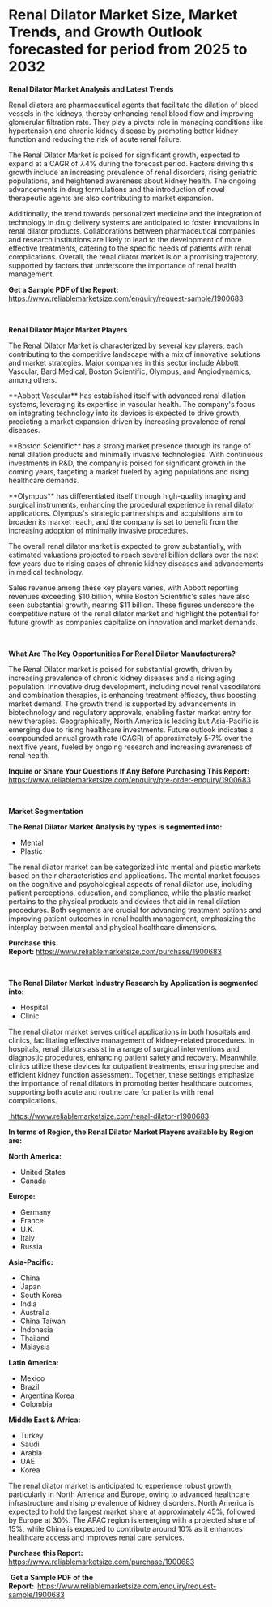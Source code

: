 <p><h1>Renal Dilator Market Size, Market Trends, and Growth Outlook forecasted for period from 2025 to 2032</h1></p><p><strong>Renal Dilator Market Analysis and Latest Trends</strong></p>
<p><p>Renal dilators are pharmaceutical agents that facilitate the dilation of blood vessels in the kidneys, thereby enhancing renal blood flow and improving glomerular filtration rate. They play a pivotal role in managing conditions like hypertension and chronic kidney disease by promoting better kidney function and reducing the risk of acute renal failure.</p><p>The Renal Dilator Market is poised for significant growth, expected to expand at a CAGR of 7.4% during the forecast period. Factors driving this growth include an increasing prevalence of renal disorders, rising geriatric populations, and heightened awareness about kidney health. The ongoing advancements in drug formulations and the introduction of novel therapeutic agents are also contributing to market expansion.</p><p>Additionally, the trend towards personalized medicine and the integration of technology in drug delivery systems are anticipated to foster innovations in renal dilator products. Collaborations between pharmaceutical companies and research institutions are likely to lead to the development of more effective treatments, catering to the specific needs of patients with renal complications. Overall, the renal dilator market is on a promising trajectory, supported by factors that underscore the importance of renal health management.</p></p>
<p><strong>Get a Sample PDF of the Report:&nbsp;</strong> <a href="https://www.reliablemarketsize.com/enquiry/request-sample/1900683?utm_campaign=1998&utm_medium=2&utm_source=Github&utm_content=ia&utm_term=13042025&utm_id=renal-dilator">https://www.reliablemarketsize.com/enquiry/request-sample/1900683</a></p>
<p>&nbsp;</p>
<p><strong>Renal Dilator Major Market Players</strong></p>
<p><p>The Renal Dilator Market is characterized by several key players, each contributing to the competitive landscape with a mix of innovative solutions and market strategies. Major companies in this sector include Abbott Vascular, Bard Medical, Boston Scientific, Olympus, and Angiodynamics, among others.</p><p>**Abbott Vascular** has established itself with advanced renal dilation systems, leveraging its expertise in vascular health. The company's focus on integrating technology into its devices is expected to drive growth, predicting a market expansion driven by increasing prevalence of renal diseases.</p><p>**Boston Scientific** has a strong market presence through its range of renal dilation products and minimally invasive technologies. With continuous investments in R&D, the company is poised for significant growth in the coming years, targeting a market fueled by aging populations and rising healthcare demands.</p><p>**Olympus** has differentiated itself through high-quality imaging and surgical instruments, enhancing the procedural experience in renal dilator applications. Olympus's strategic partnerships and acquisitions aim to broaden its market reach, and the company is set to benefit from the increasing adoption of minimally invasive procedures.</p><p>The overall renal dilator market is expected to grow substantially, with estimated valuations projected to reach several billion dollars over the next few years due to rising cases of chronic kidney diseases and advancements in medical technology.</p><p>Sales revenue among these key players varies, with Abbott reporting revenues exceeding $10 billion, while Boston Scientific's sales have also seen substantial growth, nearing $11 billion. These figures underscore the competitive nature of the renal dilator market and highlight the potential for future growth as companies capitalize on innovation and market demands.</p></p>
<p>&nbsp;</p>
<p><strong>What Are The Key Opportunities For Renal Dilator Manufacturers?</strong></p>
<p><p>The Renal Dilator market is poised for substantial growth, driven by increasing prevalence of chronic kidney diseases and a rising aging population. Innovative drug development, including novel renal vasodilators and combination therapies, is enhancing treatment efficacy, thus boosting market demand. The growth trend is supported by advancements in biotechnology and regulatory approvals, enabling faster market entry for new therapies. Geographically, North America is leading but Asia-Pacific is emerging due to rising healthcare investments. Future outlook indicates a compounded annual growth rate (CAGR) of approximately 5-7% over the next five years, fueled by ongoing research and increasing awareness of renal health.</p></p>
<p><strong>Inquire or Share Your Questions If Any Before Purchasing This Report:</strong> <a href="https://www.reliablemarketsize.com/enquiry/pre-order-enquiry/1900683?utm_campaign=1998&utm_medium=2&utm_source=Github&utm_content=ia&utm_term=13042025&utm_id=renal-dilator">https://www.reliablemarketsize.com/enquiry/pre-order-enquiry/1900683</a></p>
<p>&nbsp;</p>
<p><strong>Market Segmentation</strong></p>
<p><strong>The Renal Dilator Market Analysis by types is segmented into:</strong></p>
<p><ul><li>Mental</li><li>Plastic</li></ul></p>
<p><p>The renal dilator market can be categorized into mental and plastic markets based on their characteristics and applications. The mental market focuses on the cognitive and psychological aspects of renal dilator use, including patient perceptions, education, and compliance, while the plastic market pertains to the physical products and devices that aid in renal dilation procedures. Both segments are crucial for advancing treatment options and improving patient outcomes in renal health management, emphasizing the interplay between mental and physical healthcare dimensions.</p></p>
<p><strong>Purchase this Report:&nbsp;</strong><a href="https://www.reliablemarketsize.com/purchase/1900683?utm_campaign=1998&utm_medium=2&utm_source=Github&utm_content=ia&utm_term=13042025&utm_id=renal-dilator">https://www.reliablemarketsize.com/purchase/1900683</a></p>
<p>&nbsp;</p>
<p><strong>The Renal Dilator Market Industry Research by Application is segmented into:</strong></p>
<p><ul><li>Hospital</li><li>Clinic</li></ul></p>
<p><p>The renal dilator market serves critical applications in both hospitals and clinics, facilitating effective management of kidney-related procedures. In hospitals, renal dilators assist in a range of surgical interventions and diagnostic procedures, enhancing patient safety and recovery. Meanwhile, clinics utilize these devices for outpatient treatments, ensuring precise and efficient kidney function assessment. Together, these settings emphasize the importance of renal dilators in promoting better healthcare outcomes, supporting both acute and routine care for patients with renal complications.</p></p>
<p><a href="https://www.reliablemarketsize.com/renal-dilator-r1900683?utm_campaign=1998&utm_medium=2&utm_source=Github&utm_content=ia&utm_term=13042025&utm_id=renal-dilator">&nbsp;https://www.reliablemarketsize.com/renal-dilator-r1900683</a></p>
<p><strong>In terms of Region, the Renal Dilator Market Players available by Region are:</strong></p>
<p>
    <p> <strong> North America: </strong>
        <ul>
            <li>United States</li>
            <li>Canada</li>
        </ul>
        </p> 
    <p> <strong> Europe: </strong>
        <ul>
            <li>Germany</li>
            <li>France</li>
            <li>U.K.</li>
            <li>Italy</li>
            <li>Russia</li>
        </ul>
        </p> 
    <p> <strong> Asia-Pacific: </strong>
        <ul>
            <li>China</li>
            <li>Japan</li>
            <li>South Korea</li>
            <li>India</li>
            <li>Australia</li>
            <li>China Taiwan</li>
            <li>Indonesia</li>
            <li>Thailand</li>
            <li>Malaysia</li>
        </ul>
        </p> 
    <p> <strong> Latin America: </strong>
        <ul>
            <li>Mexico</li>
            <li>Brazil</li>
            <li>Argentina Korea</li>
            <li>Colombia</li>
        </ul>
        </p> 
    <p> <strong> Middle East & Africa: </strong>
        <ul>
            <li>Turkey</li>
            <li>Saudi</li>
            <li>Arabia</li>
            <li>UAE</li>
            <li>Korea</li>
        </ul>
    </p>
    </p>
<p><p>The renal dilator market is anticipated to experience robust growth, particularly in North America and Europe, owing to advanced healthcare infrastructure and rising prevalence of kidney disorders. North America is expected to hold the largest market share at approximately 45%, followed by Europe at 30%. The APAC region is emerging with a projected share of 15%, while China is expected to contribute around 10% as it enhances healthcare access and improves renal care services.</p></p>
<p><strong>Purchase this Report: </strong><a href="https://www.reliablemarketsize.com/purchase/1900683?utm_campaign=1998&utm_medium=2&utm_source=Github&utm_content=ia&utm_term=13042025&utm_id=renal-dilator">https://www.reliablemarketsize.com/purchase/1900683</a></p>
<p>&nbsp;<strong>Get a Sample PDF of the Report:&nbsp;&nbsp;</strong><a href="https://www.reliablemarketsize.com/enquiry/request-sample/1900683?utm_campaign=1998&utm_medium=2&utm_source=Github&utm_content=ia&utm_term=13042025&utm_id=renal-dilator">https://www.reliablemarketsize.com/enquiry/request-sample/1900683</a></p>
<p><strong></strong></p>
<p><p></p><p></p><p></p></p>